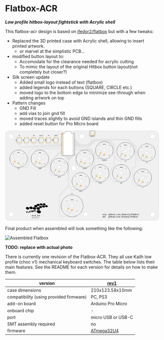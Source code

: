 # Flatbox-ACR

_**Low profile hitbox-layout fightstick with Acrylic shell**_

This flatbox-acr design is based on [jfedor2/flatbox](https://github.com/jfedor2/flatbox) but with a few tweaks:

* Replaced the 3D printed case with Acrylic shell, allowing to insert printed artwork.
    * or marvel at the simplistic PCB...
* modified button layout to:
    * Accomodate for the clearance needed for acrylic cutting
    * To mimic the layout of the original Hitbox button layout(not completely but closer?)
* Silk screen update
    * Added small logo instead of text (flatbox)
    * added legends for each buttons (SQUARE, CIRCLE etc.)
    * moved logo to the bottom edge to minimize see-through when adding artwork on top
* Pattern changes
    * GND Fill
    * add vias to join gnd fill
    * moved traces slightly to avoid GND islands and thin GND fills
    * added reset button for Pro Micro board

![PCB Layout](hardware-rev1/images/Flatbox-rev1-pcb.jpg)

Final product when assembled will look something like the following:

![Assembled Flatbox](hardware-rev1/images/Flatbox-rev1-finished-product.jpg)

**TODO: replace with actual photo**

There is currently one revision of the Flatbox-ACR.  They all use Kailh low profile (choc v1) mechanical keyboard switches.
The table below lists their main features.  See the README for each version for details on how to make them.

version | [rev1](hardware-rev1) |
------- | ------------------------- |
case dimensions | 210x123.58x10mm |
compatibility (using provided firmware) | PC, PS3 |
add-on board | Arduino Pro Micro |
onboard chip | - |
port | micro USB or USB-C |
SMT assembly required | no |
firmware | [ATmega32U4](firmware-atmega32u4) |

